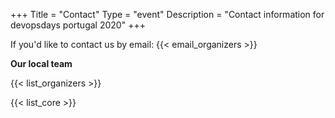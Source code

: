+++
Title = "Contact"
Type = "event"
Description = "Contact information for devopsdays portugal 2020"
+++

If you'd like to contact us by email: {{< email_organizers >}}

**Our local team**

{{< list_organizers >}}


{{< list_core >}}
